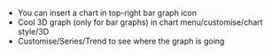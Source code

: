 - You can insert a chart in top-right bar graph icon
- Cool 3D graph (only for bar graphs) in chart menu/customise/chart style/3D
- Customise/Series/Trend to see where the graph is going